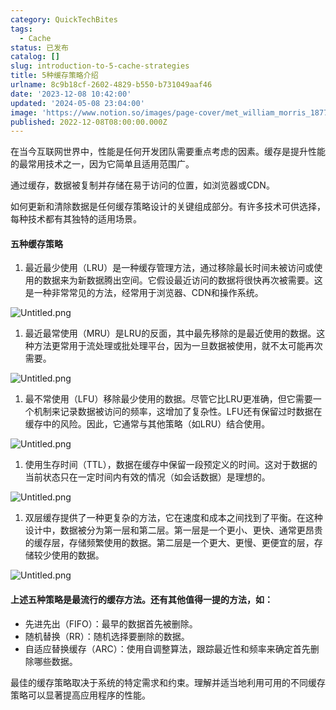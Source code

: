 ```yaml
---
category: QuickTechBites
tags:
  - Cache
status: 已发布
catalog: []
slug: introduction-to-5-cache-strategies
title: 5种缓存策略介绍
urlname: 8c9b18cf-2602-4829-b550-b731049aaf46
date: '2023-12-08 10:42:00'
updated: '2024-05-08 23:04:00'
image: 'https://www.notion.so/images/page-cover/met_william_morris_1877_willow.jpg'
published: 2022-12-08T08:00:00.000Z
---
```


在当今互联网世界中，性能是任何开发团队需要重点考虑的因素。缓存是提升性能的最常用技术之一，因为它简单且适用范围广。


通过缓存，数据被复制并存储在易于访问的位置，如浏览器或CDN。


如何更新和清除数据是任何缓存策略设计的关键组成部分。有许多技术可供选择，每种技术都有其独特的适用场景。


#### 五种缓存策略

1. 最近最少使用（LRU）是一种缓存管理方法，通过移除最长时间未被访问或使用的数据来为新数据腾出空间。它假设最近访问的数据将很快再次被需要。这是一种非常常见的方法，经常用于浏览器、CDN和操作系统。

![Untitled.png](https://prod-files-secure.s3.us-west-2.amazonaws.com/5d24fe63-e567-4804-86f9-9fdc62e13082/74494354-3dc7-4fc2-be3e-7e15913b3f24/Untitled.png?X-Amz-Algorithm=AWS4-HMAC-SHA256&X-Amz-Content-Sha256=UNSIGNED-PAYLOAD&X-Amz-Credential=ASIAZI2LB466QEX5PIYC%2F20250322%2Fus-west-2%2Fs3%2Faws4_request&X-Amz-Date=20250322T213229Z&X-Amz-Expires=3600&X-Amz-Security-Token=IQoJb3JpZ2luX2VjEGwaCXVzLXdlc3QtMiJIMEYCIQCEPlitKyY6YTSX4XKnh7XSj5G7gtktJMbkua54xRXyugIhAIlGQs2ubyasSLfnqjhzJSNUOTc1iVGYp2nL8YtXD20WKogECMX%2F%2F%2F%2F%2F%2F%2F%2F%2F%2FwEQABoMNjM3NDIzMTgzODA1IgwqEbilaa0mIpNzzV8q3ANtg%2BTlPH%2BRQUt3ldAY3GdGb7Q9ycV%2FYVcdYUvPUXwku0IsfWAq1Mnki1%2B0l27XEr%2Bt%2Bhf%2FOoJi9FnonEdreKg1jdoPib62E2TronddlD50T7elBHqsG8oxKlT15hGHc0UT3BxXBIQTnfOTf0nJ2nHrAgpKgAGhMV%2FSt7ljjexQBahcbbhr3ICOKUM5Y6UvG60OjxcWiUQtZlUSVEFIf%2BFK1uNF1msrwlfl1Y1bTJU2Sk1HE5%2BpKPjGP1LgFfH5ic%2BtyGSnAJGxotUgpupy2%2F7%2FWbIJW7OhjqS8KDvwh0gWXJKIa5COfy4zbe8t5ZqjhJUd7scsyEGw7ynRAhntFEYh7CkT9wTy409l0KDlS14PAy7tZwA32m4YyPeW8nmfcDZRYqBG2fN8NRw8V0vcFoezzFR4PwnZWboCk2LfXTMb7Q2hDbJJrZGP%2FA3alZ%2FzyFp%2FtetK9Ty4uVFLlmtWX5kmB4%2Bw%2FQr%2B%2B2iJN1wXyeO%2B17Vf2hPvJH8zRpzCeQWB%2FWRrJ6rUIkO2bof4j6rSZfloF7xputE61BdYAqYHj%2FhvGKCfNKL1D0D9r5SlGHaLbajY1wrNgQ42qsd%2FY49cdbKppsT3Jx0W%2BuSu6Y1E2STMVQrKyQLa1mq6YnXENDDrtPy%2BBjqkASgebJafcpIp%2FbV%2Bccf%2BhO3AIZl5omPBGsS7qWgCLcb0pJSY0oS5%2B97cu3KC2cnwWqaBiVBp%2FwJJgEXFhGzj%2BdTjmn8DzCKMQlD9ZOzek0pqQVIDSragOdeA3I36c1uz5fAM7U3yYVE3N16vYVl2KGVq%2BIO80LobIWhlUuCgxshpqV7nrZFbpxXxVk0Tkj1B1GO9HOHMH9SrYqa2DhG52OYWzvBs&X-Amz-Signature=0d16b7c8f0695f84ad14fef10fcad58d61b7a5ab7238324aed4fec552eafdddf&X-Amz-SignedHeaders=host&x-id=GetObject)

1. 最近最常使用（MRU）是LRU的反面，其中最先移除的是最近使用的数据。这种方法更常用于流处理或批处理平台，因为一旦数据被使用，就不太可能再次需要。

![Untitled.png](https://prod-files-secure.s3.us-west-2.amazonaws.com/5d24fe63-e567-4804-86f9-9fdc62e13082/9394e615-e149-4cd8-9a1b-e3c39cda8184/Untitled.png?X-Amz-Algorithm=AWS4-HMAC-SHA256&X-Amz-Content-Sha256=UNSIGNED-PAYLOAD&X-Amz-Credential=ASIAZI2LB466QEX5PIYC%2F20250322%2Fus-west-2%2Fs3%2Faws4_request&X-Amz-Date=20250322T213229Z&X-Amz-Expires=3600&X-Amz-Security-Token=IQoJb3JpZ2luX2VjEGwaCXVzLXdlc3QtMiJIMEYCIQCEPlitKyY6YTSX4XKnh7XSj5G7gtktJMbkua54xRXyugIhAIlGQs2ubyasSLfnqjhzJSNUOTc1iVGYp2nL8YtXD20WKogECMX%2F%2F%2F%2F%2F%2F%2F%2F%2F%2FwEQABoMNjM3NDIzMTgzODA1IgwqEbilaa0mIpNzzV8q3ANtg%2BTlPH%2BRQUt3ldAY3GdGb7Q9ycV%2FYVcdYUvPUXwku0IsfWAq1Mnki1%2B0l27XEr%2Bt%2Bhf%2FOoJi9FnonEdreKg1jdoPib62E2TronddlD50T7elBHqsG8oxKlT15hGHc0UT3BxXBIQTnfOTf0nJ2nHrAgpKgAGhMV%2FSt7ljjexQBahcbbhr3ICOKUM5Y6UvG60OjxcWiUQtZlUSVEFIf%2BFK1uNF1msrwlfl1Y1bTJU2Sk1HE5%2BpKPjGP1LgFfH5ic%2BtyGSnAJGxotUgpupy2%2F7%2FWbIJW7OhjqS8KDvwh0gWXJKIa5COfy4zbe8t5ZqjhJUd7scsyEGw7ynRAhntFEYh7CkT9wTy409l0KDlS14PAy7tZwA32m4YyPeW8nmfcDZRYqBG2fN8NRw8V0vcFoezzFR4PwnZWboCk2LfXTMb7Q2hDbJJrZGP%2FA3alZ%2FzyFp%2FtetK9Ty4uVFLlmtWX5kmB4%2Bw%2FQr%2B%2B2iJN1wXyeO%2B17Vf2hPvJH8zRpzCeQWB%2FWRrJ6rUIkO2bof4j6rSZfloF7xputE61BdYAqYHj%2FhvGKCfNKL1D0D9r5SlGHaLbajY1wrNgQ42qsd%2FY49cdbKppsT3Jx0W%2BuSu6Y1E2STMVQrKyQLa1mq6YnXENDDrtPy%2BBjqkASgebJafcpIp%2FbV%2Bccf%2BhO3AIZl5omPBGsS7qWgCLcb0pJSY0oS5%2B97cu3KC2cnwWqaBiVBp%2FwJJgEXFhGzj%2BdTjmn8DzCKMQlD9ZOzek0pqQVIDSragOdeA3I36c1uz5fAM7U3yYVE3N16vYVl2KGVq%2BIO80LobIWhlUuCgxshpqV7nrZFbpxXxVk0Tkj1B1GO9HOHMH9SrYqa2DhG52OYWzvBs&X-Amz-Signature=6b2edffc790940ac7c66ed22f9a1b0257ef709038a53b8d06ee4f3aa15c587f9&X-Amz-SignedHeaders=host&x-id=GetObject)

1. 最不常使用（LFU）移除最少使用的数据。尽管它比LRU更准确，但它需要一个机制来记录数据被访问的频率，这增加了复杂性。LFU还有保留过时数据在缓存中的风险。因此，它通常与其他策略（如LRU）结合使用。

![Untitled.png](https://prod-files-secure.s3.us-west-2.amazonaws.com/5d24fe63-e567-4804-86f9-9fdc62e13082/ff489bb8-941e-4617-b208-e17020ed7ada/Untitled.png?X-Amz-Algorithm=AWS4-HMAC-SHA256&X-Amz-Content-Sha256=UNSIGNED-PAYLOAD&X-Amz-Credential=ASIAZI2LB466QEX5PIYC%2F20250322%2Fus-west-2%2Fs3%2Faws4_request&X-Amz-Date=20250322T213229Z&X-Amz-Expires=3600&X-Amz-Security-Token=IQoJb3JpZ2luX2VjEGwaCXVzLXdlc3QtMiJIMEYCIQCEPlitKyY6YTSX4XKnh7XSj5G7gtktJMbkua54xRXyugIhAIlGQs2ubyasSLfnqjhzJSNUOTc1iVGYp2nL8YtXD20WKogECMX%2F%2F%2F%2F%2F%2F%2F%2F%2F%2FwEQABoMNjM3NDIzMTgzODA1IgwqEbilaa0mIpNzzV8q3ANtg%2BTlPH%2BRQUt3ldAY3GdGb7Q9ycV%2FYVcdYUvPUXwku0IsfWAq1Mnki1%2B0l27XEr%2Bt%2Bhf%2FOoJi9FnonEdreKg1jdoPib62E2TronddlD50T7elBHqsG8oxKlT15hGHc0UT3BxXBIQTnfOTf0nJ2nHrAgpKgAGhMV%2FSt7ljjexQBahcbbhr3ICOKUM5Y6UvG60OjxcWiUQtZlUSVEFIf%2BFK1uNF1msrwlfl1Y1bTJU2Sk1HE5%2BpKPjGP1LgFfH5ic%2BtyGSnAJGxotUgpupy2%2F7%2FWbIJW7OhjqS8KDvwh0gWXJKIa5COfy4zbe8t5ZqjhJUd7scsyEGw7ynRAhntFEYh7CkT9wTy409l0KDlS14PAy7tZwA32m4YyPeW8nmfcDZRYqBG2fN8NRw8V0vcFoezzFR4PwnZWboCk2LfXTMb7Q2hDbJJrZGP%2FA3alZ%2FzyFp%2FtetK9Ty4uVFLlmtWX5kmB4%2Bw%2FQr%2B%2B2iJN1wXyeO%2B17Vf2hPvJH8zRpzCeQWB%2FWRrJ6rUIkO2bof4j6rSZfloF7xputE61BdYAqYHj%2FhvGKCfNKL1D0D9r5SlGHaLbajY1wrNgQ42qsd%2FY49cdbKppsT3Jx0W%2BuSu6Y1E2STMVQrKyQLa1mq6YnXENDDrtPy%2BBjqkASgebJafcpIp%2FbV%2Bccf%2BhO3AIZl5omPBGsS7qWgCLcb0pJSY0oS5%2B97cu3KC2cnwWqaBiVBp%2FwJJgEXFhGzj%2BdTjmn8DzCKMQlD9ZOzek0pqQVIDSragOdeA3I36c1uz5fAM7U3yYVE3N16vYVl2KGVq%2BIO80LobIWhlUuCgxshpqV7nrZFbpxXxVk0Tkj1B1GO9HOHMH9SrYqa2DhG52OYWzvBs&X-Amz-Signature=26167dc80e5c9e3e9f6f9d0f3d490a5469e6c4e548860c94cf95a5684d987060&X-Amz-SignedHeaders=host&x-id=GetObject)

1. 使用生存时间（TTL），数据在缓存中保留一段预定义的时间。这对于数据的当前状态只在一定时间内有效的情况（如会话数据）是理想的。

![Untitled.png](https://prod-files-secure.s3.us-west-2.amazonaws.com/5d24fe63-e567-4804-86f9-9fdc62e13082/480ed8d3-f3c7-4a40-a9c6-4ca2e915c139/Untitled.png?X-Amz-Algorithm=AWS4-HMAC-SHA256&X-Amz-Content-Sha256=UNSIGNED-PAYLOAD&X-Amz-Credential=ASIAZI2LB466QEX5PIYC%2F20250322%2Fus-west-2%2Fs3%2Faws4_request&X-Amz-Date=20250322T213229Z&X-Amz-Expires=3600&X-Amz-Security-Token=IQoJb3JpZ2luX2VjEGwaCXVzLXdlc3QtMiJIMEYCIQCEPlitKyY6YTSX4XKnh7XSj5G7gtktJMbkua54xRXyugIhAIlGQs2ubyasSLfnqjhzJSNUOTc1iVGYp2nL8YtXD20WKogECMX%2F%2F%2F%2F%2F%2F%2F%2F%2F%2FwEQABoMNjM3NDIzMTgzODA1IgwqEbilaa0mIpNzzV8q3ANtg%2BTlPH%2BRQUt3ldAY3GdGb7Q9ycV%2FYVcdYUvPUXwku0IsfWAq1Mnki1%2B0l27XEr%2Bt%2Bhf%2FOoJi9FnonEdreKg1jdoPib62E2TronddlD50T7elBHqsG8oxKlT15hGHc0UT3BxXBIQTnfOTf0nJ2nHrAgpKgAGhMV%2FSt7ljjexQBahcbbhr3ICOKUM5Y6UvG60OjxcWiUQtZlUSVEFIf%2BFK1uNF1msrwlfl1Y1bTJU2Sk1HE5%2BpKPjGP1LgFfH5ic%2BtyGSnAJGxotUgpupy2%2F7%2FWbIJW7OhjqS8KDvwh0gWXJKIa5COfy4zbe8t5ZqjhJUd7scsyEGw7ynRAhntFEYh7CkT9wTy409l0KDlS14PAy7tZwA32m4YyPeW8nmfcDZRYqBG2fN8NRw8V0vcFoezzFR4PwnZWboCk2LfXTMb7Q2hDbJJrZGP%2FA3alZ%2FzyFp%2FtetK9Ty4uVFLlmtWX5kmB4%2Bw%2FQr%2B%2B2iJN1wXyeO%2B17Vf2hPvJH8zRpzCeQWB%2FWRrJ6rUIkO2bof4j6rSZfloF7xputE61BdYAqYHj%2FhvGKCfNKL1D0D9r5SlGHaLbajY1wrNgQ42qsd%2FY49cdbKppsT3Jx0W%2BuSu6Y1E2STMVQrKyQLa1mq6YnXENDDrtPy%2BBjqkASgebJafcpIp%2FbV%2Bccf%2BhO3AIZl5omPBGsS7qWgCLcb0pJSY0oS5%2B97cu3KC2cnwWqaBiVBp%2FwJJgEXFhGzj%2BdTjmn8DzCKMQlD9ZOzek0pqQVIDSragOdeA3I36c1uz5fAM7U3yYVE3N16vYVl2KGVq%2BIO80LobIWhlUuCgxshpqV7nrZFbpxXxVk0Tkj1B1GO9HOHMH9SrYqa2DhG52OYWzvBs&X-Amz-Signature=3fd4f94f8328663b4cd3b8c522df515332bf9c88fd5d260e2ccc40dd8bd55f1f&X-Amz-SignedHeaders=host&x-id=GetObject)

1. 双层缓存提供了一种更复杂的方法，它在速度和成本之间找到了平衡。在这种设计中，数据被分为第一层和第二层。第一层是一个更小、更快、通常更昂贵的缓存层，存储频繁使用的数据。第二层是一个更大、更慢、更便宜的层，存储较少使用的数据。

![Untitled.png](https://prod-files-secure.s3.us-west-2.amazonaws.com/5d24fe63-e567-4804-86f9-9fdc62e13082/35e68090-275d-4707-9e9a-ce86f000e9eb/Untitled.png?X-Amz-Algorithm=AWS4-HMAC-SHA256&X-Amz-Content-Sha256=UNSIGNED-PAYLOAD&X-Amz-Credential=ASIAZI2LB466QEX5PIYC%2F20250322%2Fus-west-2%2Fs3%2Faws4_request&X-Amz-Date=20250322T213229Z&X-Amz-Expires=3600&X-Amz-Security-Token=IQoJb3JpZ2luX2VjEGwaCXVzLXdlc3QtMiJIMEYCIQCEPlitKyY6YTSX4XKnh7XSj5G7gtktJMbkua54xRXyugIhAIlGQs2ubyasSLfnqjhzJSNUOTc1iVGYp2nL8YtXD20WKogECMX%2F%2F%2F%2F%2F%2F%2F%2F%2F%2FwEQABoMNjM3NDIzMTgzODA1IgwqEbilaa0mIpNzzV8q3ANtg%2BTlPH%2BRQUt3ldAY3GdGb7Q9ycV%2FYVcdYUvPUXwku0IsfWAq1Mnki1%2B0l27XEr%2Bt%2Bhf%2FOoJi9FnonEdreKg1jdoPib62E2TronddlD50T7elBHqsG8oxKlT15hGHc0UT3BxXBIQTnfOTf0nJ2nHrAgpKgAGhMV%2FSt7ljjexQBahcbbhr3ICOKUM5Y6UvG60OjxcWiUQtZlUSVEFIf%2BFK1uNF1msrwlfl1Y1bTJU2Sk1HE5%2BpKPjGP1LgFfH5ic%2BtyGSnAJGxotUgpupy2%2F7%2FWbIJW7OhjqS8KDvwh0gWXJKIa5COfy4zbe8t5ZqjhJUd7scsyEGw7ynRAhntFEYh7CkT9wTy409l0KDlS14PAy7tZwA32m4YyPeW8nmfcDZRYqBG2fN8NRw8V0vcFoezzFR4PwnZWboCk2LfXTMb7Q2hDbJJrZGP%2FA3alZ%2FzyFp%2FtetK9Ty4uVFLlmtWX5kmB4%2Bw%2FQr%2B%2B2iJN1wXyeO%2B17Vf2hPvJH8zRpzCeQWB%2FWRrJ6rUIkO2bof4j6rSZfloF7xputE61BdYAqYHj%2FhvGKCfNKL1D0D9r5SlGHaLbajY1wrNgQ42qsd%2FY49cdbKppsT3Jx0W%2BuSu6Y1E2STMVQrKyQLa1mq6YnXENDDrtPy%2BBjqkASgebJafcpIp%2FbV%2Bccf%2BhO3AIZl5omPBGsS7qWgCLcb0pJSY0oS5%2B97cu3KC2cnwWqaBiVBp%2FwJJgEXFhGzj%2BdTjmn8DzCKMQlD9ZOzek0pqQVIDSragOdeA3I36c1uz5fAM7U3yYVE3N16vYVl2KGVq%2BIO80LobIWhlUuCgxshpqV7nrZFbpxXxVk0Tkj1B1GO9HOHMH9SrYqa2DhG52OYWzvBs&X-Amz-Signature=56e778460f576a72667b87068796ec9ead314ec259c81d22b57102a974c90713&X-Amz-SignedHeaders=host&x-id=GetObject)


#### 上述五种策略是最流行的缓存方法。还有其他值得一提的方法，如：

- 先进先出（FIFO）：最早的数据首先被删除。
- 随机替换（RR）：随机选择要删除的数据。
- 自适应替换缓存（ARC）：使用自调整算法，跟踪最近性和频率来确定首先删除哪些数据。

最佳的缓存策略取决于系统的特定需求和约束。理解并适当地利用可用的不同缓存策略可以显著提高应用程序的性能。

